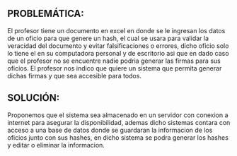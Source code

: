 ## PROBLEMÁTICA:
El profesor tiene un documento en excel en donde se le ingresan los datos de un oficio para que genere un hash, el cual se usara para validar la veracidad 
del documento y evitar falsificaciones o errores, dicho oficio solo lo tiene el en su computadora personal y de escritorio asi que en dado caso que el 
profesor no se encuentre nadie podria generar las firmas para sus oficios. El profesor nos indico que quiere un sistema que permita generar dichas firmas 
y que sea accesible para todos.

## SOLUCIÓN:
Proponemos que el sistema sea almacenado en un servidor con conexion a internet para asegurar la disponibilidad, ademas dicho sistemas contara con acceso
a una base de datos donde se guardaran la informacion de los oficios junto con sus hashes, en dicho sistema se podra generar los hashes y editar o eliminar
la informacion.
